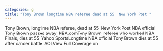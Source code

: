 ```yaml
---
categories: g
title: "Tony Brown longtime NBA referee dead at 55  New York Post "
---
```

Tony Brown, longtime NBA referee, dead at 55&nbsp;&nbsp;New York Post NBA official Tony Brown passes away&nbsp;&nbsp;NBA.comTony Brown, referee who worked NBA Finals, dies at 55&nbsp;&nbsp;Yahoo SportsLongtime NBA official Tony Brown dies at 55 after cancer battle&nbsp;&nbsp;AOLView Full Coverage on